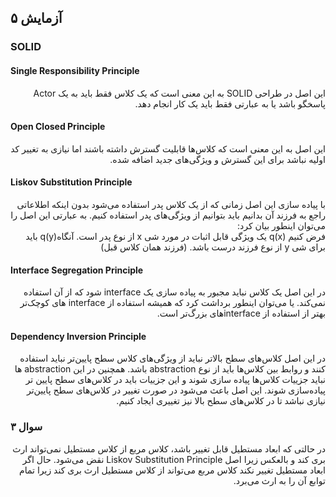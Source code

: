 ## آزمایش ۵

### SOLID

#### Single Responsibility Principle

 <p dir="rtl"  style='text-align: right;'>
این اصل در طراحی SOLID به این معنی است که یک کلاس فقط باید به یک Actor پاسخگو باشد 
یا به عبارتی فقط باید یک کار انجام دهد.
</p>

#### Open Closed Principle

<p dir="rtl" style='text-align: right;'>
این اصل به این معنی است که کلاس‌ها قابلیت گسترش داشته باشند اما نیازی به تغییر 
کد اولیه نباشد برای این گسترش و ویژگی‌های جدید اضافه شده.
</p>

#### Liskov Substitution Principle

<p dir="rtl" style="text-align: right">
با پیاده سازی این اصل زمانی که از یک کلاس پدر استفاده می‌شود بدون اینکه اطلاعاتی 
راجع به فرزند آن بدانیم باید بتوانیم از ویژگی‌های پدر استفاده کنیم. به عبارتی 
این اصل را می‌توان اینطور بیان کرد:
<br>
 فرض کنیم (q(x یک ویژگی قابل اثبات در مورد شی x از نوع پدر است.
آنگاه(q(y باید برای شی y از نوع فرزند درست باشد. (فرزند همان کلاس قبل)
</p>

#### Interface Segregation Principle

<p dir="rtl" style="text-align: right">
در این اصل یک کلاس نباید مجبور به پیاده سازی یک interface شود که از آن استفاده نمی‌کند.
یا می‌توان اینطور برداشت کرد که همیشه استفاده از interface های کوچک‌تر بهتر از استفاده از interface‌های
بزرگ‌تر است.
</p>

#### Dependency Inversion Principle

<p dir="rtl" style="text-align: right">
در این اصل کلاس‌های سطح بالاتر نباید از ویژگی‌های کلاس سطح پایین‌تر نباید 
استفاده کنند و روابط بین کلاس‌ها باید از نوع abstraction باشد. همچنین در 
این abstraction ها نباید جزییات کلاس‌ها پیاده سازی شوند و این جزییات باید 
در کلاس‌های سطح پایین تر پیاده‌سازی شوند. این اصل باعث می‌شود در صورت تغییر در 
کلاس‌های سطح پایین‌تر نیازی نباشد تا در کلاس‌های سطح بالا نیز تغییری ایجاد کنیم.
</p>


### سوال ۳
<p dir="rtl" style="text-align: right">
در حالتی که ابعاد مستطیل قابل تغییر باشد، کلاس  مربع از کلاس مستطیل نمی‌تواند ارث بری کند و 
بالعکس زیرا اصل Liskov Substitution Principle نقض می‌شود. 
 حال اگر ابعاد مستطیل تغییر نکند کلاس مربع می‌تواند از کلاس مستطیل 
ارث بری کند زیرا تمام توابع آن را به ارث ‌می‌برد.
</p>